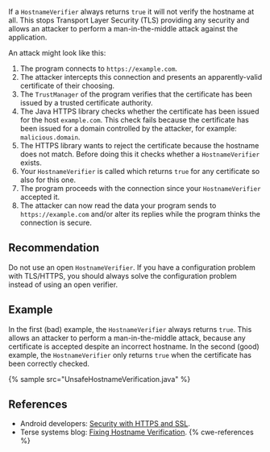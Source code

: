 If a `HostnameVerifier` always returns `true` it will not verify the hostname at all. This stops Transport Layer Security (TLS) providing any security and allows an attacker to perform a man-in-the-middle attack against the application.

An attack might look like this:

1. The program connects to `https://example.com`.
1. The attacker intercepts this connection and presents an apparently-valid certificate of their choosing.
1. The `TrustManager` of the program verifies that the certificate has been issued by a trusted certificate authority.
1. The Java HTTPS library checks whether the certificate has been issued for the host `example.com`. This check fails because the certificate has been issued for a domain controlled by the attacker, for example: `malicious.domain`.
1. The HTTPS library wants to reject the certificate because the hostname does not match. Before doing this it checks whether a `HostnameVerifier` exists.
1. Your `HostnameVerifier` is called which returns `true` for any certificate so also for this one.
1. The program proceeds with the connection since your `HostnameVerifier` accepted it.
1. The attacker can now read the data your program sends to `https://example.com` and/or alter its replies while the program thinks the connection is secure.

## Recommendation
Do not use an open `HostnameVerifier`. If you have a configuration problem with TLS/HTTPS, you should always solve the configuration problem instead of using an open verifier.


## Example
In the first (bad) example, the `HostnameVerifier` always returns `true`. This allows an attacker to perform a man-in-the-middle attack, because any certificate is accepted despite an incorrect hostname. In the second (good) example, the `HostnameVerifier` only returns `true` when the certificate has been correctly checked.

{% sample src="UnsafeHostnameVerification.java" %}

## References
* Android developers: [Security with HTTPS and SSL](https://developer.android.com/training/articles/security-ssl).
* Terse systems blog: [Fixing Hostname Verification](https://tersesystems.com/blog/2014/03/23/fixing-hostname-verification/).
{% cwe-references %}
